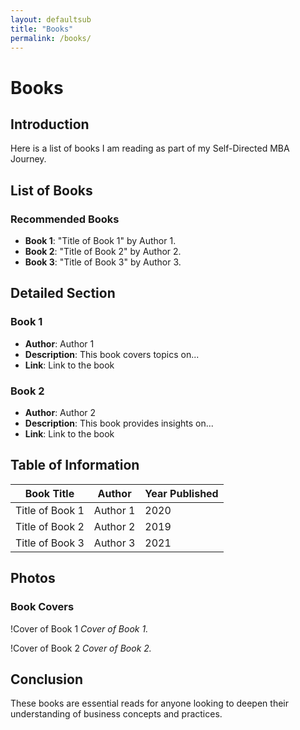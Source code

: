 ```yaml
---
layout: defaultsub
title: "Books"
permalink: /books/
---
```


# Books

## Introduction
Here is a list of books I am reading as part of my Self-Directed MBA Journey.

## List of Books
### Recommended Books
- **Book 1**: "Title of Book 1" by Author 1.
- **Book 2**: "Title of Book 2" by Author 2.
- **Book 3**: "Title of Book 3" by Author 3.

## Detailed Section
### Book 1
- **Author**: Author 1
- **Description**: This book covers topics on...
- **Link**: Link to the book

### Book 2
- **Author**: Author 2
- **Description**: This book provides insights on...
- **Link**: Link to the book

## Table of Information
| Book Title       | Author     | Year Published |
|------------------|------------|----------------|
| Title of Book 1  | Author 1   | 2020           |
| Title of Book 2  | Author 2   | 2019           |
| Title of Book 3  | Author 3   | 2021           |

## Photos
### Book Covers
!Cover of Book 1
*Cover of Book 1.*

!Cover of Book 2
*Cover of Book 2.*

## Conclusion
These books are essential reads for anyone looking to deepen their understanding of business concepts and practices.
